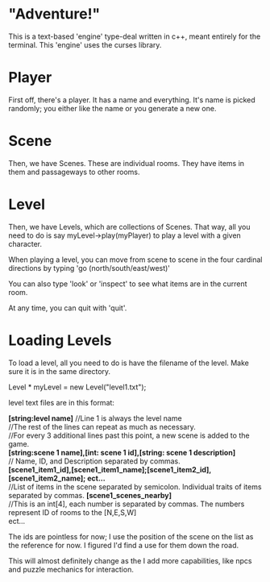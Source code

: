 # "Adventure!"
This is a text-based 'engine' type-deal written in c++, meant entirely for the terminal. This 'engine' uses the curses library.

# Player
First off, there's a player. It has a name and everything. It's name is picked randomly; you either like the name or you generate a new one.

# Scene
Then, we have Scenes. These are individual rooms. They have items in them and passageways to other rooms.

# Level
Then, we have Levels, which are collections of Scenes. That way, all you need to do is say myLevel->play(myPlayer) to play a level with a given character.

When playing a level, you can move from scene to scene in the four cardinal directions by typing 'go (north/south/east/west)'

You can also type 'look' or 'inspect' to see what items are in the current room.

At any time, you can quit with 'quit'.


# Loading Levels
To load a level, all you need to do is have the filename of the level. Make sure it is in the same directory.

Level * myLevel = new Level("level1.txt");

level text files are in this format:


<b>[string:level name]</b> //Line 1 is always the level name<br>
//The rest of the lines can repeat as much as necessary. <br>
//For every 3 additional lines past this point, a new scene is added to the game.<br>
<b>[string:scene 1 name],[int: scene 1 id],[string: scene 1 description]</b> <br>// Name, ID, and Description separated by commas.<br>
<b>[scene1_item1_id],[scene1_item1_name];[scene1_item2_id],[scene1_item2_name]; ect...</b> <br>//List of items in the scene separated by semicolon. Individual traits of items separated by commas.
<b>[scene1_scenes_nearby]</b><br> //This is an int[4], each number is separated by commas. The numbers represent ID of rooms to the [N,E,S,W]<br>
ect...

The ids are pointless for now; I use the position of the scene on the list as the reference for now. I figured I'd find a use for them down the road.
 
This will almost definitely change as the I add more capabilities, like npcs and puzzle mechanics for interaction.
